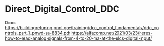 # Direct_Digital_Control_DDC
Docs
https://buildingretuning.pnnl.gov/training/ddc_control_fundamentals/ddc_controls_part_1_pnwd-sa-8834.pdf
https://alfacomp.net/2021/03/23/heres-how-to-read-analog-signals-from-4-to-20-ma-at-the-plcs-digital-input/
